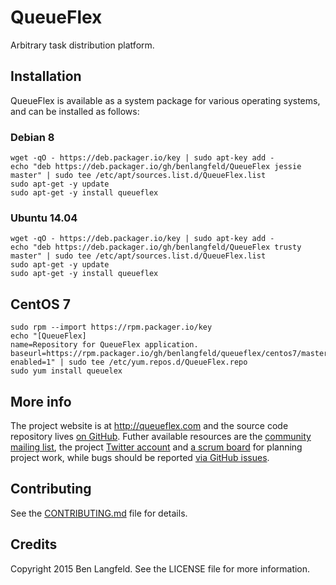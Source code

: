 # QueueFlex

Arbitrary task distribution platform.

## Installation

QueueFlex is available as a system package for various operating systems, and can be installed as follows:

### Debian 8

```
wget -qO - https://deb.packager.io/key | sudo apt-key add -
echo "deb https://deb.packager.io/gh/benlangfeld/QueueFlex jessie master" | sudo tee /etc/apt/sources.list.d/QueueFlex.list
sudo apt-get -y update
sudo apt-get -y install queueflex
```

### Ubuntu 14.04

```
wget -qO - https://deb.packager.io/key | sudo apt-key add -
echo "deb https://deb.packager.io/gh/benlangfeld/QueueFlex trusty master" | sudo tee /etc/apt/sources.list.d/QueueFlex.list
sudo apt-get -y update
sudo apt-get -y install queueflex
```

## CentOS 7

```
sudo rpm --import https://rpm.packager.io/key
echo "[QueueFlex]
name=Repository for QueueFlex application.
baseurl=https://rpm.packager.io/gh/benlangfeld/queueflex/centos7/master
enabled=1" | sudo tee /etc/yum.repos.d/QueueFlex.repo
sudo yum install queuelex
```

## More info

The project website is at http://queueflex.com and the source code repository lives [on GitHub](https://github.com/benlangfeld/QueueFlex). Futher available resources are the [community mailing list](http://groups.google.com/group/queueflex), the project [Twitter account](https://twitter.com/queueflex) and [a scrum board](https://www.pivotaltracker.com/n/projects/1496824) for planning project work, while bugs should be reported [via GitHub issues](https://github.com/benlangfeld/QueueFlex/issues).

## Contributing

See the [CONTRIBUTING.md](CONTRIBUTING.md) file for details.

## Credits

Copyright 2015 Ben Langfeld. See the LICENSE file for more information.
